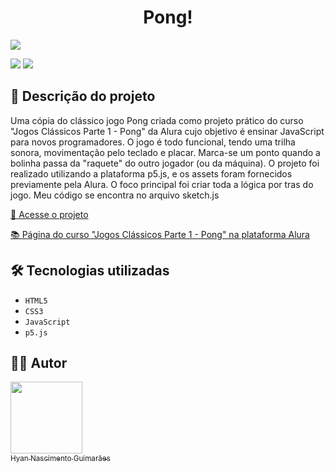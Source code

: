 <h1 align="center"> Pong! </h1>

![](https://raw.githubusercontent.com/hyanguimaraes/pong/main/Pong_no_Scratch.gif#vitrinedev)

![](https://img.shields.io/github/forks/hyanguimaraes/pong?style=social) ![](https://img.shields.io/github/last-commit/hyanguimaraes/Pong?style=plastic)

📝 Descrição do projeto
---
Uma cópia do clássico jogo Pong criada como projeto prático do curso "Jogos Clássicos Parte 1 - Pong" da Alura cujo objetivo é ensinar JavaScript para novos programadores. O jogo é todo funcional, tendo uma trilha sonora, movimentação pelo teclado e placar. Marca-se um ponto quando a bolinha passa da "raquete" do outro jogador (ou da máquina). O projeto foi realizado utilizando a plataforma p5.js, e os assets foram fornecidos previamente pela Alura. O foco principal foi criar toda a lógica por tras do jogo. Meu código se encontra no arquivo sketch.js

[🔗 Acesse o projeto](https://hyanguimaraes.github.io/pong/)

[📚 Página do curso "Jogos Clássicos Parte 1 - Pong" na plataforma Alura](https://www.alura.com.br/curso-online-pong-javascript)

🛠️ Tecnologias utilizadas
---
- ``HTML5``
- ``CSS3``
- ``JavaScript``
- ``p5.js``

✍🏻 Autor
---
 [<img src="https://avatars.githubusercontent.com/u/112709798?s=400&u=bf197a3880a44c701b3303e07c052a74cb8d96b1&v=4" width=115><br><sub>Hyan Nascimento Guimarães</sub>](https://github.com/hyanguimaraes)
